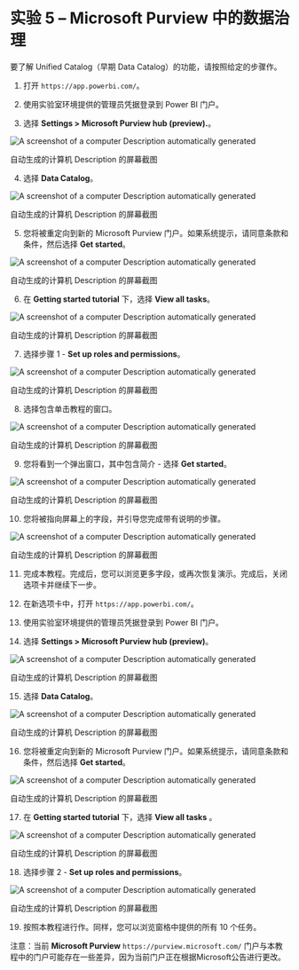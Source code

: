 # 实验 5 – Microsoft Purview 中的数据治理

要了解 Unified Catalog（早期 Data Catalog）的功能，请按照给定的步骤作。

1.  打开 `https://app.powerbi.com/`。

2.  使用实验室环境提供的管理员凭据登录到 Power BI 门户。

3.  选择 **Settings \> Microsoft Purview hub (preview).**。

![A screenshot of a computer Description automatically
generated](./media/image1.png)

自动生成的计算机 Description 的屏幕截图

4.  选择 **Data Catalog**。

![A screenshot of a computer Description automatically
generated](./media/image2.png)

自动生成的计算机 Description 的屏幕截图

5.  您将被重定向到新的 Microsoft Purview
    门户。如果系统提示，请同意条款和条件，然后选择 **Get started**。

![A screenshot of a computer Description automatically
generated](./media/image3.png)

自动生成的计算机 Description 的屏幕截图

6.  在 **Getting started tutorial** 下，选择 **View all tasks**。

![A screenshot of a computer Description automatically
generated](./media/image4.png)

自动生成的计算机 Description 的屏幕截图

7.  选择步骤 1 - **Set up roles and permissions**。

![A screenshot of a computer Description automatically
generated](./media/image5.png)

自动生成的计算机 Description 的屏幕截图

8.  选择包含单击教程的窗口。

![A screenshot of a computer Description automatically
generated](./media/image6.png)

自动生成的计算机 Description 的屏幕截图

9.  您将看到一个弹出窗口，其中包含简介 - 选择 **Get started**。

![A screenshot of a computer Description automatically
generated](./media/image7.png)

自动生成的计算机 Description 的屏幕截图

10. 您将被指向屏幕上的字段，并引导您完成带有说明的步骤。

![A screenshot of a computer Description automatically
generated](./media/image8.png)

自动生成的计算机 Description 的屏幕截图

11. 完成本教程。完成后，您可以浏览更多字段，或再次恢复演示。完成后，关闭选项卡并继续下一步。

12. 在新选项卡中，打开 `https://app.powerbi.com/`。

13. 使用实验室环境提供的管理员凭据登录到 Power BI 门户。

14. 选择 **Settings \> Microsoft Purview hub (preview)**。

![A screenshot of a computer Description automatically
generated](./media/image1.png)

自动生成的计算机 Description 的屏幕截图

15. 选择 **Data Catalog**。

![A screenshot of a computer Description automatically
generated](./media/image2.png)

自动生成的计算机 Description 的屏幕截图

16. 您将被重定向到新的 Microsoft Purview
    门户。如果系统提示，请同意条款和条件，然后选择 **Get started**。

![A screenshot of a computer Description automatically
generated](./media/image3.png)

自动生成的计算机 Description 的屏幕截图

17. 在 **Getting started tutorial** 下，选择 **View all tasks** 。

![A screenshot of a computer Description automatically
generated](./media/image4.png)

自动生成的计算机 Description 的屏幕截图

18. 选择步骤 2 - **Set up roles and permissions**。

![A screenshot of a computer Description automatically
generated](./media/image9.png)

自动生成的计算机 Description 的屏幕截图

19. 按照本教程进行作。同样，您可以浏览窗格中提供的所有 10 个任务。

注意：当前 **Microsoft Purview** `https://purview.microsoft.com/`
门户与本教程中的门户可能存在一些差异，因为当前门户正在根据Microsoft公告进行更改。
